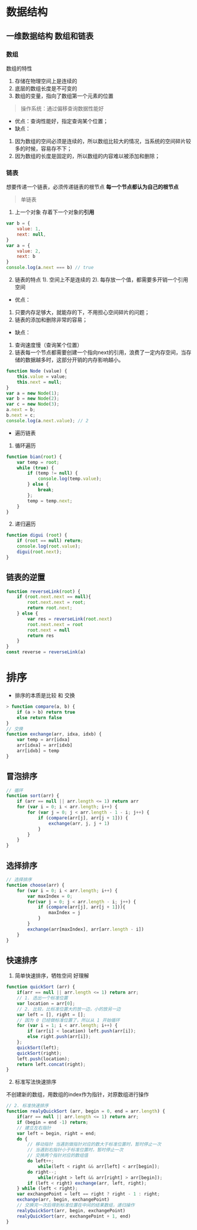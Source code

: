 # 数据结构

## 一维数据结构 数组和链表

### 数组

数组的特性
1. 存储在物理空间上是连续的
2. 底层的数组长度是不可变的
3. 数组的变量，指向了数组第一个元素的位置

> 操作系统：通过偏移查询数据性能好

* 优点：查询性能好，指定查询某个位置；
* 缺点：
1. 因为数组的空间必须是连续的，所以数组比较大的情况，当系统的空间碎片较多的时候，容易存不下；
2. 因为数组的长度是固定的，所以数组的内容难以被添加和删除；

### 链表
想要传递一个链表，必须传递链表的根节点
**每一个节点都认为自己的根节点**
> 单链表
1. 上一个对象  存着下一个对象的**引用**

``` javascript
var b = {
    value: 1,
    next: null,
}
var a = {
    value: 2,
    next: b
}
console.log(a.next === b) // true
```

2. 链表的特点
1). 空间上不是连续的
2). 每存放一个值，都需要多开销一个引用空间

* 优点：
1. 只要内存足够大，就能存的下，不用担心空间碎片的问题；
2. 链表的添加和删除非常的容易；
* 缺点：
1. 查询速度慢（查询某个位置）
2. 链表每一个节点都需要创建一个指向next的引用，浪费了一定内存空间，当存储的数据越多时，这部分开销的内存影响越小。

``` javascript
function Node (value) {
    this.value = value;
    this.next = null;
}
var a = new Node(1);
var b = new Node(2);
var c = new Node(3);
a.next = b;
b.next = c;
console.log(a.next.value); // 2
```

* 遍历链表
1. 循环遍历
``` javascript
function bian(root) {
    var temp = root;
    while (true) {
        if (temp != null) {
            console.log(temp.value);
        } else {
            break;
        };
        temp = temp.next;
    }
}
```
2. 递归遍历
``` javascript
function digui (root) {
    if (root == null) return;
    console.log(root.value);
    digui(root.next);
}
```

## 链表的逆置
``` javascript
function reverseLink(root) {
    if (root.next.next == null){
        root.next.next = root;
        return root.next;
    } else {
        var res = reverseLink(root.next)
        root.next.next = root
        root.next = null
        return res
    }
}
const reverse = reverseLink(a)
```

# 排序
* 排序的本质是比较 和 交换
``` javascript
> function compare(a, b) {
    if (a > b) return true
    else return false
}
// 交换
function exchange(arr, idxa, idxb) {
    var temp = arr[idxa]
    arr[idxa] = arr[idxb]
    arr[idxb] = temp
}
```

## 冒泡排序
``` javascript
// 循环
function sort(arr) {
    if (arr == null || arr.length <= 1) return arr
    for (var i = 0; i < arr.length; i++) {
        for (var j = 0; j < arr.length - 1 - i; j++) {
            if (compare(arr[j], arr[j + 1])) {
                exchange(arr, j, j + 1)
            }
        }
    }
}
```

## 选择排序
``` javascript
// 选择排序
function choose(arr) {
    for (var i = 0; i < arr.length; i++) {
        var maxIndex = 0;
        for(var j = 0; j < arr.length - i; j++) {
            if (compare(arr[j], arr[j + 1])){
                maxIndex = j
            }
        }
        exchange(arr[maxIndex], arr[arr.length - i])
    }
}
```

## 快速排序

1. 简单快速排序，牺牲空间 好理解
``` javascript
function quickSort (arr) {
    if(arr == null || arr.length <= 1) return arr;
    // 1. 选出一个标准位置
    var location = arr[0];
    // 2. 比较，比标准位置大的放一边，小的放另一边
    var left = [], right = [];
    // 因为 0 已经做标准位置了，所以从 1 开始循环
    for (var i = 1; i < arr.length; i++) {
        if (arr[i] < location) left.push(arr[i]);
        else right.push(arr[i]);
    };
    quickSort(left);
    quickSort(right);
    left.push(location);
    return left.concat(right);
}
```

2. 标准写法快速排序

不创建新的数组，用数组的index作为指针，对原数组进行操作

``` javascript
// 2. 标准快速排序
function realyQuickSort (arr, begin = 0, end = arr.length) {
    if(arr == null || arr.length <= 1) return arr;
    if (begin = end -1) return;
    // 建立左右指针
    var left = begin, right = end;
    do {
        // 移动指针 当遇到做指针对应的数大于标准位置时，暂时停止一次
        // 当遇到右指针小于标准位置时，暂时停止一次
        // 交换两个指针对应的数组值
        do left++; 
            while(left < right && arr[left] < arr[begin]);
        do right--; 
            while(right > left && arr[right] > arr[begin]);
        if (left < right) exchange(arr, left, right);
    } while (left < right);
    var exchangePoint = left == right ? right - 1 : right;
    exchange(arr, begin, exchangePoint)
    // 交换完一次后得到标准位置在中间的结果数组，递归操作
    realyQuickSort(arr, begin, exchangePoint)
    realyQuickSort(arr, exchangePoint + 1, end)
}
```